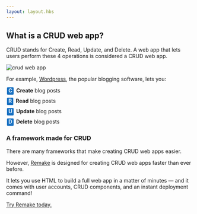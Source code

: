```yaml
---
layout: layout.hbs
---
```


## What is a CRUD web app?

CRUD stands for Create, Read, Update, and Delete. A web app that lets users perform these 4 operations is considered a CRUD web app.

![crud web app](/static/crud-diagram.png)

For example, [Wordpress](https://wordpress.org/), the popular blogging software, lets you:

<div style="margin-bottom: 8px; margin-left: 2px;"><b><span style="display: inline-block; line-height: 1em; padding: 2px 4px 4px; background-color: #1971c2; color: #e7f5ff; border-radius: 2px;">C</span> &nbsp;Create</b> blog posts</div>
<div style="margin-bottom: 8px; margin-left: 2px;"><b><span style="display: inline-block; line-height: 1em; padding: 2px 4px 4px; background-color: #1971c2; color: #e7f5ff; border-radius: 2px;">R</span> &nbsp;Read</b> blog posts</div>
<div style="margin-bottom: 8px; margin-left: 2px;"><b><span style="display: inline-block; line-height: 1em; padding: 2px 4px 4px; background-color: #1971c2; color: #e7f5ff; border-radius: 2px;">U</span> &nbsp;Update</b> blog posts</div>
<div style="margin-bottom: 8px; margin-left: 2px;"><b><span style="display: inline-block; line-height: 1em; padding: 2px 4px 4px; background-color: #1971c2; color: #e7f5ff; border-radius: 2px;">D</span> &nbsp;Delete</b> blog posts</div>

<div class="spacer--16"></div>

### A framework made for CRUD

There are many frameworks that make creating CRUD web apps easier.

However, [Remake](https://remaketheweb.com/) is designed for creating CRUD web apps faster than ever before.

It lets you use HTML to build a full web app in a matter of minutes &mdash; and it comes with user accounts, CRUD components, and an instant deployment command!

[Try Remake today.](https://remaketheweb.com/)



